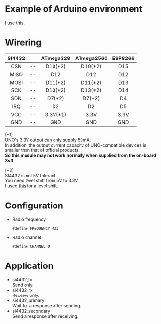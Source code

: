 # Example of Arduino environment   
I use [this](https://github.com/nopnop2002/Arduino-si4432).   

# Wirering

|SI4432||ATmega328|ATmega2560|ESP8266|
|:-:|:-:|:-:|:-:|:-:|
|CSN|--|D10(*2)|D10(*2)|D15|
|MISO|--|D12|D12|D12|
|MOSI|--|D11(*2)|D11(*2)|D13|
|SCK|--|D13(*2)|D13(*2)|D14|
|SDN|--|D7(*2)|D7(*2)|D4|
|IRQ|--|D2|D2|D5|
|VCC|--|3.3V(*1)|3.3V|3.3V|
|GND|--|GND|GND|GND|

(*1)   
UNO's 3.3V output can only supply 50mA.   
In addition, the output current capacity of UNO-compatible devices is smaller than that of official products.   
__So this module may not work normally when supplied from the on-board 3v3.__   

(*2)    
SI4432 is not 5V tolerant.   
You need level shift from 5V to 3.3V.   
I used [this](https://www.ti.com/lit/ds/symlink/txs0108e.pdf?ts=1647593549503) for a level shift.   

# Configuration

- Radio frequency   
	```
	#define FREQUENCY 433
	```

- Radio channel   
	```
	#define CHANNEL 0
	```

# Application   
- si4432_tx   
	Send only.   
- si4432_rx   
	Receive only.   
- si4432_primary   
	Wait for a response after sending.   
- si4432_secondary   
	Send a response after receiving.   
